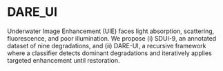 # DARE_UI
Underwater Image Enhancement (UIE) faces light absorption, scattering, fluorescence, and poor illumination. We propose (i) SDUI-9, an annotated dataset of nine degradations, and (ii) DARE-UI, a recursive framework where a classifier detects dominant degradations and iteratively applies targeted enhancement until restoration.
